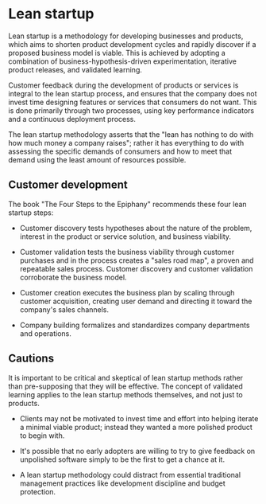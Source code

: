 # Lean startup

Lean startup is a methodology for developing businesses and products, which aims to shorten product development cycles and rapidly discover if a proposed business model is viable. This is achieved by adopting a combination of business-hypothesis-driven experimentation, iterative product releases, and validated learning.

Customer feedback during the development of products or services is integral to the lean startup process, and ensures that the company does not invest time designing features or services that consumers do not want. This is done primarily through two processes, using key performance indicators and a continuous deployment process.

The lean startup methodology asserts that the "lean has nothing to do with how much money a company raises"; rather it has everything to do with assessing the specific demands of consumers and how to meet that demand using the least amount of resources possible.


## Customer development

The book "The Four Steps to the Epiphany" recommends these four lean startup steps:

  * Customer discovery tests hypotheses about the nature of the problem, interest in the product or service solution, and business viability.

  * Customer validation tests the business viability through customer purchases and in the process creates a "sales road map", a proven and repeatable sales process. Customer discovery and customer validation corroborate the business model.

  * Customer creation executes the business plan by scaling through customer acquisition, creating user demand and directing it toward the company's sales channels.

  * Company building formalizes and standardizes company departments and operations.


## Cautions

It is important to be critical and skeptical of lean startup methods rather than pre-supposing that they will be effective. The concept of validated learning applies to the lean startup methods themselves, and not just to products.

  * Clients may not be motivated to invest time and effort into helping iterate a minimal viable product; instead they wanted a more polished product to begin with. 

  * It's possible that no early adopters are willing to try to give feedback on unpolished software simply to be the first to get a chance at it. 

  * A lean startup methodology could distract from essential traditional management practices like development discipline and budget protection. 


